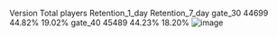 Version	Total players	Retention_1_day	Retention_7_day
gate_30	44699	44.82%	19.02%
gate_40	45489	44.23%	18.20%
![image](https://github.com/user-attachments/assets/21ae5fcd-fb66-4f33-a96a-b41c214a3fc5)
